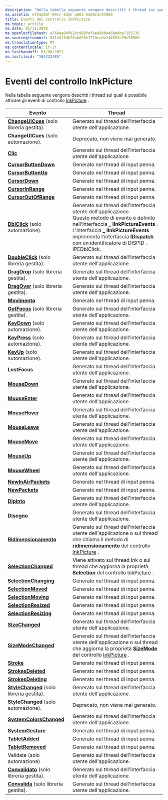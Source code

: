 ```yaml
---
description: "Nella tabella seguente vengono descritti i thread sui quali è possibile attivare gli eventi di controllo InkPicture. EventThreadsChangeUICues (solo libreria gestita). Generato sul thread dell'interfaccia utente dell'applicazione. ChangeUICues (solo automazione). Deprecato, non viene mai generato. ClickFires sull'interfaccia utente dell'applicazione threadCursorButtonDownFires sul thread Ink. CursorButtonUpFires sul thread Ink. CursorDownFires sul thread Ink. CursorInRangeFires sul thread Ink. CursorOutOfRangeFires sul thread Ink. DblClick (solo automazione). Generato sul thread dell'interfaccia utente dell'applicazione. Questo metodo di evento è definito nell' \\_ interfaccia IInkPictureEvents. L' \\_ interfaccia IInkPictureEvents implementa l'interfaccia IDispatch con un identificatore di DISPID \\_ IPEDblClick. DoubleClick (solo libreria gestita). Generato sul thread dell'interfaccia utente dell'applicazione. DragDrop (solo libreria gestita). Generato sul thread dell'interfaccia utente dell'applicazione. DragOver (solo libreria gestita). Generato sul thread dell'interfaccia utente dell'applicazione. GestureFires sul thread Ink. GotFocus (solo libreria gestita). Generato sul thread dell'interfaccia utente dell'applicazione. KeyDown (solo automazione). Generato sul thread dell'interfaccia utente dell'applicazione. KeyPress (solo automazione). Generato sul thread dell'interfaccia utente dell'applicazione. KeyUp (solo automazione). Generato sul thread dell'interfaccia utente dell'applicazione. LostFocusFires sul thread dell'interfaccia utente dell'applicazione. MouseDownFires sul thread dell'interfaccia utente dell'applicazione. MouseEnterFires sul thread dell'interfaccia utente dell'applicazione. MouseHoverFires sul thread dell'interfaccia utente dell'applicazione. MouseLeaveFires sul thread dell'interfaccia utente dell'applicazione. MouseMoveFires sul thread dell'interfaccia utente dell'applicazione. MouseUpFires sul thread dell'interfaccia utente dell'applicazione. MouseWheelFires sul thread dell'interfaccia utente dell'applicazione. NewInAirPacketsFires sul thread Ink. NewPacketsFires sul thread Ink. PaintedFires sul thread dell'interfaccia utente dell'applicazione. PaintingFires sul thread dell'interfaccia utente dell'applicazione. ResizeFires sul thread dell'interfaccia utente dell'applicazione o sul thread che chiama il metodo di ridimensionamento del controllo InkPicture. SelectionChangedFires sul thread Ink o sul thread che aggiorna la proprietà Selection del controllo InkPicture. SelectionChangingFires sul thread Ink. SelectionMovedFires sul thread Ink. SelectionMovingFires sul thread Ink. SelectionResizedFires sul thread Ink. SelectionResizingFires sul thread Ink. SizeChangedFires sul thread dell'interfaccia utente dell'applicazione. SizeModeChangedFires sul thread dell'interfaccia utente dell'applicazione o sul thread che aggiorna la proprietà SizeMode del controllo InkPicture. StrokeFires sul thread Ink. StrokesDeletedFires sul thread Ink. StrokesDeletingFires sul thread Ink. StyleChanged (solo libreria gestita). Generato sul thread dell'interfaccia utente dell'applicazione. StyleChanged (solo automazione). Deprecato, mai fires.SystemColorsChangedFires sull'interfaccia utente dell'applicazione thread.SystemGestureFires sul thread Ink. TabletAddedFires sul thread Ink. TabletRemovedFires sul thread Ink. Validate (solo automazione) viene attivato sul thread dell'interfaccia utente dell'applicazione. Convalidato (solo libreria gestita). Generato sul thread dell'interfaccia utente dell'applicazione. Convalida (solo libreria gestita). Generato sul thread dell'interfaccia utente dell'applicazione. "
ms.assetid: ef94a5bf-89cc-4d3e-a062-5268c3c97080
title: Eventi del controllo InkPicture
ms.topic: article
ms.date: 05/31/2018
ms.openlocfilehash: a7b9aa84f828c989fef8e490b9a6babbe7185736
ms.sourcegitcommit: 831e8f3db78ab820e1710cede244553c70e50500
ms.translationtype: MT
ms.contentlocale: it-IT
ms.lasthandoff: 01/08/2021
ms.locfileid: "104232485"
---
```

# <a name="inkpicture-control-events"></a>Eventi del controllo InkPicture

Nella tabella seguente vengono descritti i thread sui quali è possibile attivare gli eventi di controllo [InkPicture](inkpicture-control-reference.md) .



| Evento                                                                                            | Thread                                                                                                                                                                                                                                                                                            |
|--------------------------------------------------------------------------------------------------|----------------------------------------------------------------------------------------------------------------------------------------------------------------------------------------------------------------------------------------------------------------------------------------------------|
| [**ChangeUICues**](/dotnet/api/system.windows.forms.control.changeuicues?view=netcore-3.1) (solo libreria gestita). | Generato sul thread dell'interfaccia utente dell'applicazione.<br/>                                                                                                                                                                                                                                  |
| **ChangeUICues** (solo automazione).                                                              | Deprecato, non viene mai generato.<br/>                                                                                                                                                                                                                                                                |
| [**Clic**](inkpicture-click.md)                                                                | Generato sul thread dell'interfaccia utente dell'applicazione<br/>                                                                                                                                                                                                                                                    |
| [**CursorButtonDown**](inkpicture-cursorbuttondown.md)                                          | Generato nel thread di input penna.<br/>                                                                                                                                                                                                                                                                |
| [**CursorButtonUp**](inkpicture-cursorbuttonup.md)                                              | Generato nel thread di input penna.<br/>                                                                                                                                                                                                                                                                |
| [**CursorDown**](inkpicture-cursordown.md)                                                      | Generato nel thread di input penna.<br/>                                                                                                                                                                                                                                                                |
| [**CursorInRange**](inkpicture-cursorinrange.md)                                                | Generato nel thread di input penna.<br/>                                                                                                                                                                                                                                                                |
| [**CursorOutOfRange**](inkpicture-cursoroutofrange.md)                                          | Generato nel thread di input penna.<br/>                                                                                                                                                                                                                                                                |
| [**DblClick**](inkpicture-dblclick.md) (solo automazione).                                       | Generato sul thread dell'interfaccia utente dell'applicazione.<br/> Questo metodo di evento è definito nell'interfaccia **\_ IInkPictureEvents** . L'interfaccia **\_ IInkPictureEvents** implementa l'interfaccia [**IDispatch**](/windows/win32/api/oaidl/nn-oaidl-idispatch) con un identificatore di DISPID \_ IPEDblClick.<br/> |
| [**DoubleClick**](/dotnet/api/system.windows.forms.control.doubleclick?view=netcore-3.1) (solo libreria gestita).   | Generato sul thread dell'interfaccia utente dell'applicazione.<br/>                                                                                                                                                                                                                                                   |
| [**DragDrop**](/dotnet/api/system.windows.forms.control.dragdrop?view=netcore-3.1) (solo libreria gestita).         | Generato sul thread dell'interfaccia utente dell'applicazione.<br/>                                                                                                                                                                                                                                                   |
| [**DragOver**](/dotnet/api/system.windows.forms.control.dragenter?view=netcore-3.1) (solo libreria gestita).        | Generato sul thread dell'interfaccia utente dell'applicazione.<br/>                                                                                                                                                                                                                                                   |
| [**Movimento**](inkpicture-gesture.md)                                                            | Generato nel thread di input penna.<br/>                                                                                                                                                                                                                                                                |
| [**GotFocus**](/dotnet/api/system.windows.forms.control.gotfocus?view=netcore-3.1) (solo libreria gestita).         | Generato sul thread dell'interfaccia utente dell'applicazione.<br/>                                                                                                                                                                                                                                                   |
| [**KeyDown**](inkpicture-keydown.md) (solo automazione).                                         | Generato sul thread dell'interfaccia utente dell'applicazione.<br/>                                                                                                                                                                                                                                                   |
| [**KeyPress**](inkpicture-keypress.md) (solo automazione).                                       | Generato sul thread dell'interfaccia utente dell'applicazione.<br/>                                                                                                                                                                                                                                                   |
| [**KeyUp**](inkpicture-keyup.md) (solo automazione).                                             | Generato sul thread dell'interfaccia utente dell'applicazione.<br/>                                                                                                                                                                                                                                                   |
| **LostFocus**                                                                                    | Generato sul thread dell'interfaccia utente dell'applicazione.<br/>                                                                                                                                                                                                                                                   |
| [**MouseDown**](inkpicture-mousedown.md)                                                        | Generato sul thread dell'interfaccia utente dell'applicazione.<br/>                                                                                                                                                                                                                                                   |
| [**MouseEnter**](inkpicture-mouseenter.md)                                                      | Generato sul thread dell'interfaccia utente dell'applicazione.<br/>                                                                                                                                                                                                                                                   |
| [**MouseHover**](inkpicture-mousehover.md)                                                      | Generato sul thread dell'interfaccia utente dell'applicazione.<br/>                                                                                                                                                                                                                                                   |
| [**MouseLeave**](inkpicture-mouseleave.md)                                                      | Generato sul thread dell'interfaccia utente dell'applicazione.<br/>                                                                                                                                                                                                                                                   |
| [**MouseMove**](inkpicture-mousemove.md)                                                        | Generato sul thread dell'interfaccia utente dell'applicazione.<br/>                                                                                                                                                                                                                                                   |
| [**MouseUp**](inkpicture-mouseup.md)                                                            | Generato sul thread dell'interfaccia utente dell'applicazione.<br/>                                                                                                                                                                                                                                                   |
| [**MouseWheel**](inkpicture-mousewheel.md)                                                      | Generato sul thread dell'interfaccia utente dell'applicazione.<br/>                                                                                                                                                                                                                                                   |
| [**NewInAirPackets**](inkpicture-newinairpackets.md)                                            | Generato nel thread di input penna.<br/>                                                                                                                                                                                                                                                                |
| [**NewPackets**](inkpicture-newpackets.md)                                                      | Generato nel thread di input penna.<br/>                                                                                                                                                                                                                                                                |
| [**Dipinto**](inkpicture-painted.md)                                                            | Generato sul thread dell'interfaccia utente dell'applicazione.<br/>                                                                                                                                                                                                                                                   |
| [**Disegno**](inkpicture-painting.md)                                                          | Generato sul thread dell'interfaccia utente dell'applicazione.<br/>                                                                                                                                                                                                                                                   |
| [**Ridimensionamento**](inkpicture-resize.md)                                                              | Generato sul thread dell'interfaccia utente dell'applicazione o sul thread che chiama il metodo di [**ridimensionamento**](inkpicture-resize.md) del controllo [InkPicture](inkpicture-control-reference.md) .<br/>                                                                                                              |
| [**SelectionChanged**](inkpicture-selectionchanged.md)                                          | Viene attivato sul thread Ink o sul thread che aggiorna la proprietà [**Selection**](/windows/desktop/api/msinkaut/nf-msinkaut-iinkpicture-get_selection) del controllo [InkPicture](inkpicture-control-reference.md) .<br/>                                                                                                                 |
| [**SelectionChanging**](inkpicture-selectionchanging.md)                                        | Generato nel thread di input penna.<br/>                                                                                                                                                                                                                                                                |
| [**SelectionMoved**](inkpicture-selectionmoved.md)                                              | Generato nel thread di input penna.<br/>                                                                                                                                                                                                                                                                |
| [**SelectionMoving**](inkpicture-selectionmoving.md)                                            | Generato nel thread di input penna.<br/>                                                                                                                                                                                                                                                                |
| [**SelectionResized**](inkpicture-selectionresized.md)                                          | Generato nel thread di input penna.<br/>                                                                                                                                                                                                                                                                |
| [**SelectionResizing**](inkpicture-selectionresizing.md)                                        | Generato nel thread di input penna.<br/>                                                                                                                                                                                                                                                                |
| [**SizeChanged**](inkpicture-sizechanged.md)                                                    | Generato sul thread dell'interfaccia utente dell'applicazione.<br/>                                                                                                                                                                                                                                                   |
| [**SizeModeChanged**](inkpicture-sizemodechanged.md)                                            | Generato sul thread dell'interfaccia utente dell'applicazione o sul thread che aggiorna la proprietà [**SizeMode**](/windows/desktop/api/msinkaut/nf-msinkaut-iinkpicture-get_sizemode) del controllo [InkPicture](inkpicture-control-reference.md) .<br/>                                                                                                      |
| [**Stroke**](inkpicture-stroke.md)                                                              | Generato nel thread di input penna.<br/>                                                                                                                                                                                                                                                                |
| [**StrokesDeleted**](inkpicture-strokesdeleted.md)                                              | Generato nel thread di input penna.<br/>                                                                                                                                                                                                                                                                |
| [**StrokesDeleting**](inkpicture-strokesdeleting.md)                                            | Generato nel thread di input penna.<br/>                                                                                                                                                                                                                                                                |
| [**StyleChanged**](/dotnet/api/system.windows.forms.control.stylechanged?view=netcore-3.1) (solo libreria gestita). | Generato sul thread dell'interfaccia utente dell'applicazione.<br/>                                                                                                                                                                                                                                                   |
| **StyleChanged** (solo automazione).                                                              | Deprecato, non viene mai generato.<br/>                                                                                                                                                                                                                                                                |
| [**SystemColorsChanged**](inkpicture-systemcolorschanged.md)                                    | Generato sul thread dell'interfaccia utente dell'applicazione.<br/>                                                                                                                                                                                                                                                   |
| [**SystemGesture**](inkpicture-systemgesture.md)                                                | Generato nel thread di input penna.<br/>                                                                                                                                                                                                                                                                |
| [**TabletAdded**](inkpicture-tabletadded.md)                                                    | Generato nel thread di input penna.<br/>                                                                                                                                                                                                                                                                |
| [**TabletRemoved**](inkpicture-tabletremoved.md)                                                | Generato nel thread di input penna.<br/>                                                                                                                                                                                                                                                                |
| Validate (solo automazione)                                                                       | Generato sul thread dell'interfaccia utente dell'applicazione.<br/>                                                                                                                                                                                                                                                   |
| [**Convalidato**](/dotnet/api/system.windows.forms.control.validated?view=netcore-3.1) (solo libreria gestita).       | Generato sul thread dell'interfaccia utente dell'applicazione.<br/>                                                                                                                                                                                                                                                   |
| [**Convalida**](/dotnet/api/system.windows.forms.control.validating?view=netcore-3.1) (solo libreria gestita).     | Generato sul thread dell'interfaccia utente dell'applicazione.<br/>                                                                                                                                                                                                                                                   |



 

 

